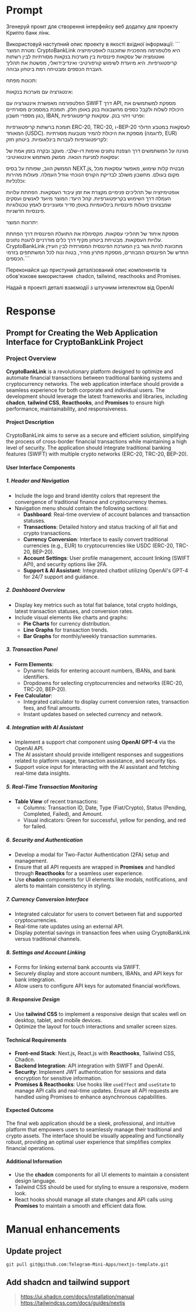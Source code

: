 # Prompt

Згенеруй промт для створення інтерфейсу веб додатку для проекту Крипто банк лінк. 

Використовуй наступний опис проекту в якості вхідної інформації: ```
מטרת המוצר:
CryptoBankLink היא פלטפורמה מהפכנית שתוכננה לאופטימיזציה ואוטומציה של עסקאות פיננסיות בין מערכות בנקאות מסורתיות לבין רשתות קריפטוגרפיות. היא מיועדת לשימוש קורפורטיבי ואינדיבידואלי, מפשטת את תהליך העברת הכספים ומבטיחה רמת ביטחון גבוהה.

תכונות מפתח:

אינטגרציה עם מערכות בנקאות:

הפלטפורמה מאפשרת אינטגרציה עם SWIFT דרך API, מספקת למשתמשים את היכולת לשלוח ולקבל כספים מחשבונות בנק באופן חלק.
תומכת במסמכים מסורתיים כגון מספרי חשבון, IBAN, ופרטי זיהוי בנק.
עסקאות קריפטוגרפיות:

תומכת ברשתות קריפטוגרפיות ERC-20, TRC-20, ו-BEP-20 לעסקאות במטבע הדולר המאוחד (USDC).
מספקת את היכולת להמיר מטבעות מסורתיות (לדוגמה, EUR) לקריפטוגרפיות לעברות בינלאומיות.
ביטחון חזק:

מגינה על המשתמשים דרך הצפנת נתונים ואימות דו-שלבי.
מעקב ובקרה בזמן אמת של עסקאות למניעת הונאה.
ממשק משתמש אינטואיטיבי:

הממשק הווב, שפותח על בסיס NEXT.js, מבטיח קלות שימוש, מאפשר עסקאות מכל מקום בעולם.
מחשבון משולב לבדיקת הקורס הנוכחי וגודל העמלה.
פעולות מהירות וכלכליות:

אופטימיזציה של תהליכים פנימיים מקצרת את זמן עיבוד העסקאות.
הפחתת עלויות העמלה דרך השימוש בקריפטוגרפיות.
קהל היעד:
המוצר מיועד לאנשים ועסקים שמבצעים פעולות פיננסיות בינלאומיות באופן סדיר ומעוניינים לאמץ טכנולוגיות פיננסיות חדשניות.

יתרונות המוצר:

מספקת איחוד של תהליכי עסקאות.
מקסימלת את התועלת הפיננסית דרך הפחתת עלויות העסקאות.
מבטיחת ביטחון מקיף דרך כלים מודרניים להגנת נתונים.
CryptoBankLink מתכוונת להיות גשר בין המערכת הפיננסית המסורתית לבין העידן החדש של הפיננסים המבוזרים, מספקת פתרון מהיר, בטוח ונוח לכל המשתתפים בזרמי הכספים.```

Переконайся що пристуний деталізований опис компонентів та обов'язкове використання  chadcn, tailwind, reacthooks and Promises. 

Надай в проекті деталі взаємодії з штучним інтелектом від OpenAI

# Response

## Prompt for Creating the Web Application Interface for CryptoBankLink Project

### Project Overview

**CryptoBankLink** is a revolutionary platform designed to optimize and automate financial transactions between traditional banking systems and cryptocurrency networks. The web application interface should provide a seamless experience for both corporate and individual users. The development should leverage the latest frameworks and libraries, including **chadcn**, **tailwind CSS**, **Reacthooks**, and **Promises** to ensure high performance, maintainability, and responsiveness.

#### Project Description

CryptoBankLink aims to serve as a secure and efficient solution, simplifying the process of cross-border financial transactions while maintaining a high level of security. The application should integrate traditional banking features (SWIFT) with multiple crypto networks (ERC-20, TRC-20, BEP-20).

#### User Interface Components

##### 1. **Header and Navigation**
- Include the logo and brand identity colors that represent the convergence of traditional finance and cryptocurrency themes.
- Navigation menu should contain the following sections:
  - **Dashboard**: Real-time overview of account balances and transaction statuses.
  - **Transactions**: Detailed history and status tracking of all fiat and crypto transactions.
  - **Currency Conversion**: Interface to easily convert traditional currencies (e.g., EUR) to cryptocurrencies like USDC (ERC-20, TRC-20, BEP-20).
  - **Account Settings**: User profile management, account linking (SWIFT API), and security options like 2FA.
  - **Support & AI Assistant**: Integrated chatbot utilizing OpenAI's GPT-4 for 24/7 support and guidance.

##### 2. **Dashboard Overview**
- Display key metrics such as total fiat balance, total crypto holdings, latest transaction statuses, and conversion rates.
- Include visual elements like charts and graphs:
  - **Pie Charts** for currency distribution.
  - **Line Graphs** for transaction trends.
  - **Bar Graphs** for monthly/weekly transaction summaries.

##### 3. **Transaction Panel**
- **Form Elements**:
  - Dynamic fields for entering account numbers, IBANs, and bank identifiers.
  - Dropdowns for selecting cryptocurrencies and networks (ERC-20, TRC-20, BEP-20).
- **Fee Calculator**:
  - Integrated calculator to display current conversion rates, transaction fees, and final amounts.
  - Instant updates based on selected currency and network.

##### 4. **Integration with AI Assistant**
- Implement a support chat component using **OpenAI GPT-4** via the OpenAI API.
- The AI assistant should provide intelligent responses and suggestions related to platform usage, transaction assistance, and security tips.
- Support voice input for interacting with the AI assistant and fetching real-time data insights.

##### 5. **Real-Time Transaction Monitoring**
- **Table View** of recent transactions:
  - Columns: Transaction ID, Date, Type (Fiat/Crypto), Status (Pending, Completed, Failed), and Amount.
  - Visual indicators: Green for successful, yellow for pending, and red for failed.

##### 6. **Security and Authentication**
- Develop a modal for Two-Factor Authentication (2FA) setup and management.
- Ensure that all API requests are wrapped in **Promises** and handled through **Reacthooks** for a seamless user experience.
- Use **chadcn** components for UI elements like modals, notifications, and alerts to maintain consistency in styling.

##### 7. **Currency Conversion Interface**
- Integrated calculator for users to convert between fiat and supported cryptocurrencies.
- Real-time rate updates using an external API.
- Display potential savings in transaction fees when using CryptoBankLink versus traditional channels.

##### 8. **Settings and Account Linking**
- Forms for linking external bank accounts via SWIFT.
- Securely display and store account numbers, IBANs, and API keys for bank integration.
- Allow users to configure API keys for automated financial workflows.

##### 9. **Responsive Design**
- Use **tailwind CSS** to implement a responsive design that scales well on desktop, tablet, and mobile devices.
- Optimize the layout for touch interactions and smaller screen sizes.

#### Technical Requirements

- **Front-end Stack**: Next.js, React.js with **Reacthooks**, Tailwind CSS, Chadcn.
- **Backend Integration**: API integration with SWIFT and OpenAI.
- **Security**: Implement JWT authentication for sessions and data encryption for sensitive information.
- **Promises & Reacthooks**: Use hooks like `useEffect` and `useState` to manage API calls and real-time updates. Ensure all API requests are handled using Promises to enhance asynchronous capabilities.

#### Expected Outcome

The final web application should be a sleek, professional, and intuitive platform that empowers users to seamlessly manage their traditional and crypto assets. The interface should be visually appealing and functionally robust, providing an optimal user experience that simplifies complex financial operations.

#### Additional Information
- Use the **chadcn** components for all UI elements to maintain a consistent design language.
- Tailwind CSS should be used for styling to ensure a responsive, modern look.
- React hooks should manage all state changes and API calls using **Promises** to maintain a smooth and efficient data flow.

# Manual enhancements

## Update project

```
git pull git@github.com:Telegram-Mini-Apps/nextjs-template.git
```

## Add shadcn and tailwind support

> https://ui.shadcn.com/docs/installation/manual
> https://tailwindcss.com/docs/guides/nextjs
